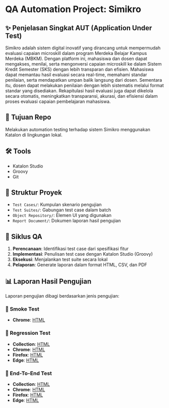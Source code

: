 # QA Automation Project: Simikro

## ✨ Penjelasan Singkat AUT (Application Under Test)
Simikro adalah sistem digital inovatif yang dirancang untuk mempermudah evaluasi capaian microskill dalam program Merdeka Belajar Kampus Merdeka (MBKM). Dengan platform ini, mahasiswa dan dosen dapat mengakses, menilai, serta mengonversi capaian microskill ke dalam Sistem Kredit Semester (SKS) dengan lebih transparan dan efisien.
Mahasiswa dapat memantau hasil evaluasi secara real-time, memahami standar penilaian, serta mendapatkan umpan balik langsung dari dosen. Sementara itu, dosen dapat melakukan penilaian dengan lebih sistematis melalui format standar yang disediakan. Rekapitulasi hasil evaluasi juga dapat dikelola secara otomatis, meningkatkan transparansi, akurasi, dan efisiensi dalam proses evaluasi capaian pembelajaran mahasiswa.

## 🧪 Tujuan Repo
Melakukan automation testing terhadap sistem Simikro menggunakan Katalon di lingkungan lokal.

## 🛠 Tools
- Katalon Studio
- Groovy
- Git

## 📁 Struktur Proyek
- `Test Cases/`: Kumpulan skenario pengujian
- `Test Suites/`: Gabungan test case dalam batch
- `Object Repository/`: Elemen UI yang digunakan
- `Report Document/`: Dokumen laporan hasil pengujian

## 🔁 Siklus QA
1. **Perencanaan**: Identifikasi test case dari spesifikasi fitur
2. **Implementasi**: Penulisan test case dengan Katalon Studio (Groovy)
3. **Eksekusi**: Menjalankan test suite secara lokal
4. **Pelaporan**: Generate laporan dalam format HTML, CSV, dan PDF

## 📊 Laporan Hasil Pengujian
Laporan pengujian dibagi berdasarkan jenis pengujian:

### 🔹 Smoke Test
- **Chrome**:
[HTML](https://refindo-tech.github.io/katalon-automation-simikro/Smoke/R_Smoke_LoginLogoutAllRole.html)

### 🔹 Regression Test
- **Collection**:
[HTML](https://refindo-tech.github.io/katalon-automation-simikro/Regression/Collection/R_Regression_CheckSubmission.html)
- **Chrome**:
[HTML](https://refindo-tech.github.io/katalon-automation-simikro/Regression/Chrome/R_Regression_CheckSubmission.html)
- **Firefox**:
[HTML](https://refindo-tech.github.io/katalon-automation-simikro/Regression/Firefox/R_Regression_CheckSubmission.html)
- **Edge**:
[HTML](https://refindo-tech.github.io/katalon-automation-simikro/Regression/Edge/R_Regression_CheckSubmission.html)

### 🔹 End-To-End Test
- **Collection**:
[HTML](https://refindo-tech.github.io/katalon-automation-simikro/End-To-End/Collection/R_EndToEnd.html)
- **Chrome**:
[HTML](https://refindo-tech.github.io/katalon-automation-simikro/End-To-End/Chrome/R_EndToEnd_Chrome.html)
- **Firefox**:
[HTML](https://refindo-tech.github.io/katalon-automation-simikro/End-To-End/Firefox/R_EndToEnd_Firefox.html)
- **Edge**:
[HTML](https://refindo-tech.github.io/katalon-automation-simikro/End-To-End/Edge/R_EndToEnd_Edge.html)

